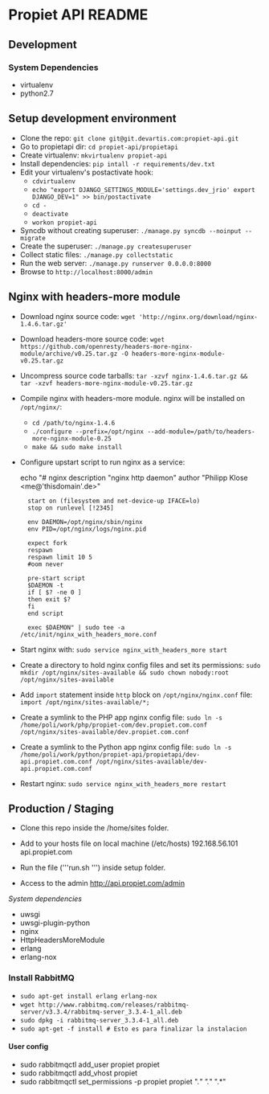 # Propiet API README

## Development

### System Dependencies

* virtualenv
* python2.7

## Setup development environment

* Clone the repo: ``git clone git@git.devartis.com:propiet-api.git``
* Go to propietapi dir: ``cd propiet-api/propietapi``
* Create virtualenv: ``mkvirtualenv propiet-api``
* Install dependencies: ``pip intall -r requirements/dev.txt``
* Edit your virtualenv's postactivate hook:
    * ``cdvirtualenv``
    * ``echo "export DJANGO_SETTINGS_MODULE='settings.dev_jrio'
export DJANGO_DEV=1" >> bin/postactivate``
    * ``cd -``
    * ``deactivate``
    * ``workon propiet-api``
* Syncdb without creating superuser: ``./manage.py syncdb --noinput --migrate``
* Create the superuser: ``./manage.py createsuperuser``
* Collect static files: ``./manage.py collectstatic``
* Run the web server: ``./manage.py runserver 0.0.0.0:8000``
* Browse to ``http://localhost:8000/admin``

## Nginx with headers-more module

* Download nginx source code: ``wget 'http://nginx.org/download/nginx-1.4.6.tar.gz'``
* Download headers-more source code: ``wget https://github.com/openresty/headers-more-nginx-module/archive/v0.25.tar.gz -O headers-more-nginx-module-v0.25.tar.gz``
* Uncompress source code tarballs: ``tar -xzvf nginx-1.4.6.tar.gz && tar -xzvf headers-more-nginx-module-v0.25.tar.gz``
* Compile nginx with headers-more module. nginx will be installed on ``/opt/nginx/``:
    * ``cd /path/to/nginx-1.4.6``
    * ``./configure --prefix=/opt/nginx --add-module=/path/to/headers-more-nginx-module-0.25``
    * ``make && sudo make install``
* Configure upstart script to run nginx as a service:


    echo "# nginx
        description "nginx http daemon"
        author "Philipp Klose <me@'thisdomain'.de>"

        start on (filesystem and net-device-up IFACE=lo)
        stop on runlevel [!2345]

        env DAEMON=/opt/nginx/sbin/nginx
        env PID=/opt/nginx/logs/nginx.pid

        expect fork
        respawn
        respawn limit 10 5
        #oom never

        pre-start script
        $DAEMON -t
        if [ $? -ne 0 ]
        then exit $?
        fi
        end script

        exec $DAEMON" | sudo tee -a /etc/init/nginx_with_headers_more.conf

* Start nginx with: ``sudo service nginx_with_headers_more start``
* Create a directory to hold nginx config files and set its permissions: ``sudo mkdir /opt/nginx/sites-available && sudo chown nobody:root /opt/nginx/sites-available``
* Add ``import`` statement inside ``http`` block on ``/opt/nginx/nginx.conf`` file: ``import /opt/nginx/sites-available/*;``
* Create a symlink to the PHP app nginx config file: ``sudo ln -s /home/poli/work/php/propiet-com/dev.propiet.com.conf /opt/nginx/sites-available/dev.propiet.com.conf``
* Create a symlink to the Python app nginx config file: ``sudo ln -s /home/poli/work/python/propiet-api/propietapi/dev-api.propiet.com.conf /opt/nginx/sites-available/dev-api.propiet.com.conf``
* Restart nginx: ``sudo service nginx_with_headers_more restart``

## Production / Staging

* Clone this repo inside the /home/sites folder.
* Add to your hosts file on local machine (/etc/hosts) 192.168.56.101 api.propiet.com
* Run the file ('''run.sh ''') inside setup folder.

* Access to the admin http://api.propiet.com/admin

*System dependencies*

* uwsgi
* uwsgi-plugin-python
* nginx
* HttpHeadersMoreModule
* erlang
* erlang-nox

### Install RabbitMQ

* ``sudo apt-get install erlang erlang-nox``
* ``wget http://www.rabbitmq.com/releases/rabbitmq-server/v3.3.4/rabbitmq-server_3.3.4-1_all.deb``
* ``sudo dpkg -i rabbitmq-server_3.3.4-1_all.deb``
* ``sudo apt-get -f install # Esto es para finalizar la instalacion``

#### User config

* sudo rabbitmqctl add_user propiet propiet
* sudo rabbitmqctl add_vhost propiet
* sudo rabbitmqctl set_permissions -p propiet propiet ".*" ".*" ".*"